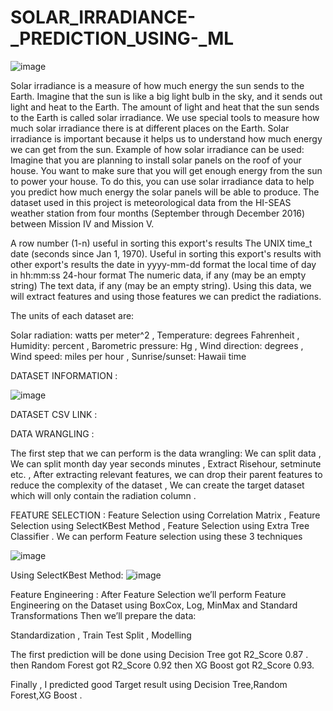 # SOLAR_IRRADIANCE-_PREDICTION_USING-_ML
![image](https://github.com/AnnuNITW/solar-irradiance-prediction-/assets/115100166/27eff56a-a66f-4b97-accd-8db8e46db40c)





Solar irradiance is a measure of how much energy the sun sends to the Earth. Imagine that the sun is like a big light bulb in the sky, and it sends
out light and heat to the Earth. The amount of light and heat that the sun sends to the Earth is called solar irradiance. We use special tools to
measure how much solar irradiance there is at different places on the Earth. Solar irradiance is important because it helps us to understand how much
energy we can get from the sun. Example of how solar irradiance can be used: Imagine that you are planning to install solar panels on the roof of your
house. You want to make sure that you will get enough energy from the sun to power your house. To do this, you can use solar irradiance data to help 
you predict how much energy the solar panels will be able to produce. The dataset used in this project is meteorological data from the HI-SEAS weather
station from four months (September through December 2016) between Mission IV and Mission V.

A row number (1-n) useful in sorting this export's results The UNIX time_t date (seconds since Jan 1, 1970). Useful in sorting this export's results 
with other export's results the date in yyyy-mm-dd format the local time of day in hh:mm:ss 24-hour format The numeric data, if any (may be an empty 
string) The text data, if any (may be an empty string). Using this data, we will extract features and using those features we can predict the 
radiations.

The units of each dataset are:

Solar radiation: watts per meter^2 , Temperature: degrees Fahrenheit , Humidity: percent , Barometric pressure: Hg , Wind direction: degrees , 
Wind speed: miles per hour , Sunrise/sunset: Hawaii time

DATASET INFORMATION :

![image](https://github.com/AnnuNITW/solar-irradiance-prediction-/assets/115100166/7a656da6-4968-435a-aece-d634f7756940)




DATASET CSV LINK : 

DATA WRANGLING :

The first step that we can perform is the data wrangling:
We can split data , We can split month day year seconds minutes , Extract Risehour, setminute etc. , After extracting relevant features, we can 
drop their parent features to reduce the complexity of the dataset , We can create the target dataset which will only contain the radiation column .

FEATURE SELECTION :
Feature Selection using Correlation Matrix , Feature Selection using SelectKBest Method , Feature Selection using Extra Tree Classifier .
We can perform Feature selection using these 3 techniques

![image](https://github.com/AnnuNITW/solar-irradiance-prediction-/assets/115100166/ba960c44-3f53-45c0-8f2a-b084f38b8713)



Using SelectKBest Method:
![image](https://github.com/AnnuNITW/solar-irradiance-prediction-/assets/115100166/2e890895-877f-48bd-8240-0ca793515dd3)













Feature Engineering : After Feature Selection we’ll perform Feature Engineering on the Dataset using BoxCox, Log, MinMax and Standard Transformations
Then we’ll prepare the data:

Standardization , Train Test Split , Modelling

The first prediction will be done using Decision Tree got R2_Score 0.87 .
then Random Forest got R2_Score 0.92
then XG Boost got R2_Score 0.93.

Finally , I predicted good Target result using Decision Tree,Random Forest,XG Boost .








